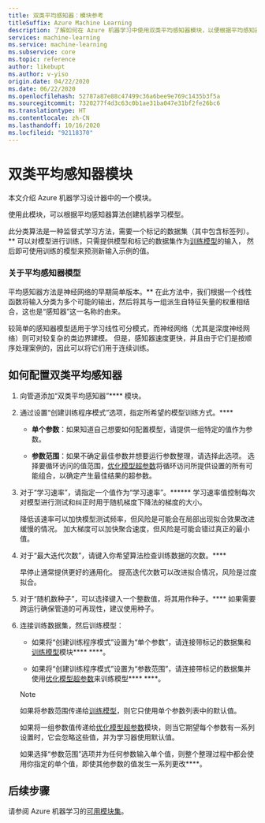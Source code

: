 ```yaml
---
title: 双类平均感知器：模块参考
titleSuffix: Azure Machine Learning
description: 了解如何在 Azure 机器学习中使用双类平均感知器模块，以便根据平均感知器算法创建机器学习模型。
services: machine-learning
ms.service: machine-learning
ms.subservice: core
ms.topic: reference
author: likebupt
ms.author: v-yiso
origin.date: 04/22/2020
ms.date: 06/22/2020
ms.openlocfilehash: 52787a87e88c47499c36a6bee9e769c1435b3f5a
ms.sourcegitcommit: 7320277f4d3c63c0b1ae31ba047e31bf2fe26bc6
ms.translationtype: HT
ms.contentlocale: zh-CN
ms.lasthandoff: 10/16/2020
ms.locfileid: "92118370"
---
```

# <a name="two-class-averaged-perceptron-module"></a>双类平均感知器模块

本文介绍 Azure 机器学习设计器中的一个模块。

使用此模块，可以根据平均感知器算法创建机器学习模型。  
  
此分类算法是一种监督式学习方法，需要一个标记的数据集（其中包含标签列）。** 可以对模型进行训练，只需提供模型和标记的数据集作为[训练模型](./train-model.md)的输入， 然后即可使用训练的模型来预测新输入示例的值。  

### <a name="about-averaged-perceptron-models"></a>关于平均感知器模型

平均感知器方法是神经网络的早期简单版本。** 在此方法中，我们根据一个线性函数将输入分类为多个可能的输出，然后将其与一组派生自特征矢量的权重相结合，这也是“感知器”这一名称的由来。

较简单的感知器模型适用于学习线性可分模式，而神经网络（尤其是深度神经网络）则可对较复杂的类边界建模。 但是，感知器速度更快，并且由于它们是按顺序处理案例的，因此可以将它们用于连续训练。

## <a name="how-to-configure-two-class-averaged-perceptron"></a>如何配置双类平均感知器

1.  向管道添加“双类平均感知器”**** 模块。  

2.  通过设置“创建训练程序模式”选项，指定所希望的模型训练方式。****  
  
    -   **单个参数**：如果知道自己想要如何配置模型，请提供一组特定的值作为参数。

    -   **参数范围**：如果不确定最佳参数并想要运行参数整理，请选择此选项。 选择要循环访问的值范围，[优化模型超参数](tune-model-hyperparameters.md)将循环访问所提供设置的所有可能组合，以确定产生最佳结果的超参数。  
  
3.  对于“学习速率”，请指定一个值作为“学习速率”。****** 学习速率值控制每次对模型进行测试和纠正时用于随机梯度下降法的梯度的大小。
  
     降低该速率可以加快模型测试频率，但风险是可能会在局部出现拟合效果改进缓慢的情况。 加大梯度可以加快聚合速度，但风险是可能会错过真正的最小值。
  
4.  对于“最大迭代次数”，请键入你希望算法检查训练数据的次数。****  
  
     早停止通常提供更好的通用化。 提高迭代次数可以改进拟合情况，风险是过度拟合。
  
5.  对于“随机数种子”，可以选择键入一个整数值，将其用作种子。**** 如果需要跨运行确保管道的可再现性，建议使用种子。  
  
1.  连接训练数据集，然后训练模型：

    + 如果将“创建训练程序模式”设置为“单个参数”，请连接带标记的数据集和[训练模型](train-model.md)模块**** ****。  
  
    + 如果将“创建训练程序模式”设置为“参数范围”，请连接带标记的数据集并使用[优化模型超参数](tune-model-hyperparameters.md)来训练模型**** ****。  
  
    > [!NOTE]
    > 
    > 如果将参数范围传递给[训练模型](train-model.md)，则它只使用单个参数列表中的默认值。  
    > 
    > 如果将一组参数值传递给[优化模型超参数](tune-model-hyperparameters.md)模块，则当它期望每个参数有一系列设置时，它会忽略这些值，并为学习器使用默认值。  
    > 
    > 如果选择“参数范围”选项并为任何参数输入单个值，则整个整理过程中都会使用你指定的单个值，即使其他参数的值发生一系列更改****。




## <a name="next-steps"></a>后续步骤

请参阅 Azure 机器学习的[可用模块集](module-reference.md)。 
